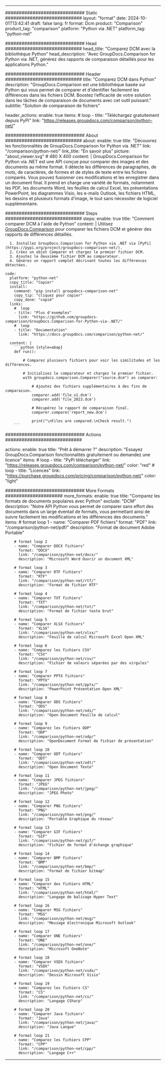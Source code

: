 
---
############################# Static ############################
layout: "format"
date:  2024-10-01T13:42:41
draft: false
lang: fr
format: Dcm
product: "Comparison"
product_tag: "comparison"
platform: "Python via .NET"
platform_tag: "python-net"

############################# Head ############################
head_title: "Comparez DCM avec la bibliothèque Python"
head_description: "Avec GroupDocs.Comparison for Python via .NET, générez des rapports de comparaison détaillés pour les applications Python."

############################# Header ############################
title: "Comparez DCM dans Python" 
description: "GroupDocs.Comparison est une bibliothèque basée sur Python qui vous permet de comparer et d'identifier facilement les différences dans les fichiers DCM. Boostez l’efficacité de votre solution dans les tâches de comparaison de documents avec cet outil puissant."
subtitle: "Solution de comparaison de fichiers" 

header_actions:
  enable: true
  items:
    #  loop
    - title: "Téléchargez gratuitement depuis PyPi"
      link: "https://releases.groupdocs.com/comparison/python-net/"
      
############################# About ############################
about:
    enable: true
    title: "Découvrez les fonctionnalités de GroupDocs.Comparison for Python via .NET"
    link: "/comparison/python-net/"
    link_title: "En savoir plus"
    picture: "about_viewer.svg" # 480 X 400
    content: |
       GroupDocs.Comparison for Python via .NET est une API conçue pour comparer des images et des documents au même format. Il détecte les différences de paragraphes, de mots, de caractères, de formes et de styles de texte entre les fichiers comparés. Vous pouvez fusionner ces modifications et les enregistrer dans un document final. Il prend en charge une variété de formats, notamment les PDF, les documents Word, les feuilles de calcul Excel, les présentations PowerPoint, les diagrammes Visio, les e-mails Outlook, les fichiers HTML, les dessins et plusieurs formats d'image, le tout sans nécessiter de logiciel supplémentaire.

############################# Steps ############################
steps:
    enable: true
    title: "Comment comparer DCM à l'aide de Python"
    content: |
      Utilisez [GroupDocs.Comparison](https://products.groupdocs.com/comparison/python-net/) pour comparer les fichiers DCM et générer des rapports de différences détaillés.
      
      1. Installez GroupDocs.Comparison for Python via .NET via [PyPi](https://pypi.org/project/groupdocs-comparison-net/).
      2. Créez un objet Comparer et chargez le premier fichier DCM.
      3. Ajoutez le deuxième fichier DCM au comparateur.
      4. Générez un rapport complet décrivant toutes les différences détectées.
   
    code:
      platform: "python-net"
      copy_title: "Copier"
      install:
        command: "pip install groupdocs-comparison-net"
        copy_tip: "cliquez pour copier"
        copy_done: "copié"
      links:
        #  loop
        - title: "Plus d'exemples"
          link: "https://github.com/groupdocs-comparison/GroupDocs.Comparison-for-Python-via-.NET/"
        #  loop
        - title: "Documentation"
          link: "https://docs.groupdocs.com/comparison/python-net/"
          
      content: |
        ```python {style=abap}
        def run():

            # Comparez plusieurs fichiers pour voir les similitudes et les différences.

            # Initialisez le comparateur et chargez le premier fichier.
            with groupdocs.comparison.Comparer("source.dcm") as comparer:

                # Ajoutez des fichiers supplémentaires à des fins de comparaison.
                comparer.add('file_v1.dcm')
                comparer.add('file_2023.dcm')

                # Récupérez le rapport de comparaison final.
                comparer.compare('report_new.dcm')

                print("\nFiles are compared.\nCheck result.")
        ```            

############################# Actions ############################

actions:
  enable: true
  title: "Prêt à démarrer ?"
  description: "Essayez GroupDocs.Comparison fonctionnalités gratuitement ou demandez une licence"
  items:
    #  loop
    - title: "PyPi télécharger"
      link: "https://releases.groupdocs.com/comparison/python-net/"
      color: "red"
        #  loop
    - title: "Licences"
      link: "https://purchase.groupdocs.com/pricing/comparison/python-net/"
      color: "light"


############################# More Formats #####################
more_formats:
    enable: true
    title: "Comparez les formats de documents populaires avec Python"
    exclude: "DCM"
    description: "Notre API Python vous permet de comparer sans effort des documents dans un large éventail de formats, vous permettant ainsi de suivre facilement les modifications et les différences des documents."
    items: 
        # format loop 1
        - name: "Comparer PDF fichiers"
          format: "PDF"
          link: "/comparison/python-net/pdf/"
          description: "Format de document Adobe Portable"

        # format loop 2
        - name: "Comparer DOCX fichiers"
          format: "DOCX"
          link: "/comparison/python-net/docx/"
          description: "Microsoft Word Ouvrir un document XML"

        # format loop 3
        - name: "Comparer RTF fichiers"
          format: "RTF"
          link: "/comparison/python-net/rtf/"
          description: "Format de fichier RTF"

        # format loop 4
        - name: "Comparer TXT fichiers"
          format: "TXT"
          link: "/comparison/python-net/txt/"
          description: "Format de fichier texte brut"

        # format loop 5
        - name: "Comparer XLSX fichiers"
          format: "XLSX"
          link: "/comparison/python-net/xlsx/"
          description: "Feuille de calcul Microsoft Excel Open XML"

        # format loop 6
        - name: "Comparez les fichiers CSV"
          format: "CSV"
          link: "/comparison/python-net/csv/"
          description: "Fichier de valeurs séparées par des virgules"

        # format loop 7
        - name: "Comparer PPTX fichiers"
          format: "PPTX"
          link: "/comparison/python-net/pptx/"
          description: "PowerPoint Présentation Open XML"

        # format loop 8
        - name: "Comparer ODS fichiers"
          format: "ODS"
          link: "/comparison/python-net/ods/"
          description: "Open Document Feuille de calcul"

        # format loop 9
        - name: "Comparez les fichiers ODP"
          format: "ODP"
          link: "/comparison/python-net/odp/"
          description: "OpenDocument Format de fichier de présentation"

        # format loop 10
        - name: "Comparer ODT fichiers"
          format: "ODT"
          link: "/comparison/python-net/odt/"
          description: "Open Document Texte"

        # format loop 11
        - name: "Comparer JPEG fichiers"
          format: "JPEG"
          link: "/comparison/python-net/jpeg/"
          description: "JPEG Photo"

        # format loop 12
        - name: "Comparer PNG fichiers"
          format: "PNG"
          link: "/comparison/python-net/png/"
          description: "Portable Graphique du réseau"

        # format loop 13
        - name: "Comparer GIF fichiers"
          format: "GIF"
          link: "/comparison/python-net/gif/"
          description: "Fichier de format d'échange graphique"

        # format loop 14
        - name: "Comparer BMP fichiers"
          format: "BMP"
          link: "/comparison/python-net/bmp/"
          description: "Format de fichier bitmap"

        # format loop 15
        - name: "Comparer des fichiers HTML"
          format: "HTML"
          link: "/comparison/python-net/html/"
          description: "Langage de balisage Hyper Text"

        # format loop 16
        - name: "Comparer MSG fichiers"
          format: "MSG"
          link: "/comparison/python-net/msg/"
          description: "Message électronique Microsoft Outlook"

        # format loop 17
        - name: "Comparer ONE fichiers"
          format: "ONE"
          link: "/comparison/python-net/one/"
          description: "Microsoft OneNote"

        # format loop 18
        - name: "Comparer VSDX fichiers"
          format: "VSDX"
          link: "/comparison/python-net/vsdx/"
          description: "Dessin Microsoft Visio"

        # format loop 19
        - name: "Comparez les fichiers CS"
          format: "CS"
          link: "/comparison/python-net/cs/"
          description: "Langage CSharp"

        # format loop 20
        - name: "Comparer Java fichiers"
          format: "Java"
          link: "/comparison/python-net/java/"
          description: "Java Langue"
          
        # format loop 21
        - name: "Comparez les fichiers CPP"
          format: "CPP"
          link: "/comparison/python-net/cpp/"
          description: "Langage C++"
---